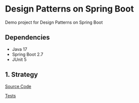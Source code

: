 # Design Patterns on Spring Boot

Demo project for Design Patterns on Spring Boot

## Dependencies
- Java 17
- Spring Boot 2.7
- JUnit 5

## 1. Strategy

[Source Code](/src/main/java/silas/yudi/design/patterns/strategy)

[Tests](/src/test/java/silas/yudi/design/patterns/strategy)
